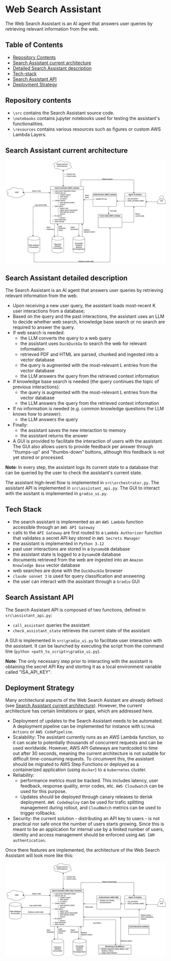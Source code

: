 # Web Search Assistant

The Web Search Assistant is an AI agent that answers user queries by retrieving relevant information from the web.

## Table of Contents

  - [Repository Contents](#Repository-contents)
  - [Search Assistant current architecture](#Search-Assistant-current-architecture)
  - [Detailed Search Assistant description](#detailed-Search-Assistant-description)
  - [Tech-stack](#Tech-stack)
  - [Search Assistant API](#Search-Assistant-API)
  - [Deployment Strategy](#Deployment-Strategy)

## Repository contents

  - `\src` contains the Search Assistant source code.
  - `\notebooks` contains jupyter notebooks used for testing the assistant's functionalities.
  - `\resources` contains various resources such as figures or custom AWS Lambda Layers.

## Search Assistant current architecture
![Internet Search Assistant schema](./resources/figures/internet-search-assistant.png)

## Search Assistant detailed description

The Search Assistant is an AI agent that answers user queries by retrieving relevant information from the web.
  - Upon receiving a new user query, the assistant loads most-recent K user interactions from a database;
  - Based on the query and the past interactions, the assistant uses an LLM to decide whether web search, knowledge base search or no search are required to answer the query.
  - If web search is needed:
    - the LLM converts the query to a web query
    - the assistant uses `DuckDuckGo` to search the web for relevant information
    - retrieved PDF and HTML are parsed, chunked and ingested into a vector database
    - the query is augmented with the most-relevant L entries from the vector database
    - the LLM answers the query from the retrieved context information
  - If knowledge base search is needed (the query continues the topic of previous interactions):
    - the query is augmented with the most-relevant L entries from the vector database
    - the LLM answers the query from the retrieved context information
  - If no information is needed (e.g. common knowledge questions the LLM knows how to answer):
    - the LLM answers the query
  - Finally:
    - the assistant saves the new interaction to memory
    - the assistant returns the answer
  - A GUI is provided to facilitate the interaction of users with the assistant. The GUI also allows users to provide feedback per answer through "thumps-up" and "thumbs-down" buttons, although this feedback is not yet stored or processed.
  
  **Note**: In every step, the assistant logs its current state to a database that can be queried by the user to check the assistant's current state.

  The assistant high-level flow is implemented in `src\orchestrator.py`.
  The assistant API is implemented in `src\assistant_api.py`.
  The GUI to interact with the assitant is implemented in `gradio_ui.py`.
   
## Tech Stack

  - the search assistant is implemented as an `AWS Lambda` function accessible through an `AWS API Gateway`
  - calls to the `API Gateway` are first routed to a `Lambda Authorizer` function that validates a secret API key stored in `AWS Secrets Manager`
  - the assistant is implemented in `Python 3.12`
  - past user interactions are stored in a `DynamoDB` database
  - the assistant state is logged to a `DynamoDB` database
  - documents retrieved from the web are ingested into an `Amazon Knowledge Base` vector database
  - web searches are done with the `DuckDuckGo` browser
  - `claude sonnet 3` is used for query classification and answering
  - the user can interact with the assistant through a `Gradio` GUI

## Search Assistant API

The Search Assistant API is composed of two functions, defined in `src\assistant_api.py`:
- `call_assistant` queries the assistant
- `check_assistant_state` retrieves the current state of the assistant

A GUI is implemented in `src\gradio_ui.py` to facilitate user interaction with the assistant. It can be launched by executing the script from the command line (`python <path_to_script>\gradio_ui.py`).

**Note**: The only necessary step prior to interacting with the assistant is obtaining the secret API Key and storting it as a local environment variable called "ISA_API_KEY".

## Deployment Strategy

Many architectural aspects of the Web Search Asistant are already defined (see [Search Assistant current architecture](#Search-Assistant-current-architecture)). However, the current architecture has certain limitations or gaps, which are addressed here.

  - Deployment of updates to the Search Assistant needs to be automated. A deployment pipeline can be implemented for instance with `GitHub Actions` or `AWS CodePipeline`.
  - Scalability: The assistant currently runs as an AWS Lambda function, so it can scale to potentially thousands of concurrent requests and can be used worldwide. However, AWS API Gateways are hardcoded to time out after 30 seconds, meaning the current architecture is not suitable for difficult time-consuming requests. To circumvent this, the assistant should be migrated to AWS Step Functions or deployed as a containerized application (using `docker`) to a `kubernetes` cluster.
  - Reliability:
    - performance metrics must be tracked. This includes latency, user feedback, response quality, error codes, etc. `AWS Cloudwatch` can be used for this purpose.
    - Updates should be deployed through canary releases to derisk deployment.  `AWS CodeDeploy` can be used for trafic splitting management during rollout, and `CloudWatch` metrics can be used to trigger rollbacks.
  - Security: the current solution - distributing an API key to users - is not practical nor safe once the number of users starts growing. Since this is meant to be an application for internal use by a limited number of users, identity and access management should be enforced using `AWS IAM authentication`.

Once there features are implemented, the architecture of the Web Search Assistant will look more like this:

![Internet Search Assistant deployment architecture schema](./resources/figures/internet-search-assistant-future.png)



